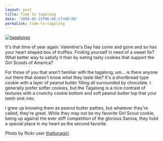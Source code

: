 ```yaml
---
layout: post
title: Time to tagalong
date: '2008-02-23T06:06:17+00:00'
permalink: time-to-tagalong
---
```

<a href="http://www.flickr.com/photos/thatlunagirl/2198295477/in/set-72157603609850335/"><img src="http://farm3.static.flickr.com/2342/2198295477_55db2519a4.jpg?v=0" alt="tagalongs" /></a>

It's that time of year again. Valentine's Day has come and gone and so has your heart shaped box of truffles. Finding yourself in need of a sweet fix? What better way to satisfy it than by eating tasty cookies that support the Girl Scouts of America?

For those of you that aren't familiar with the tagalong, um... is there anyone out there that doesn't know what they taste like? It's a shortbread type cookie with a layer of peanut butter filling all surrounded by chocolate. I generally prefer softer cookies, but the Tagalong is a nice contrast of textures with a crunchy cookie bottom and soft peanut butter top that your teeth sink into. 

I grew up knowing them as peanut butter patties, but whatever they're called, they're great. While they may not be my favorite Girl Scout cookie, being up against the ever stiff competition of the glorious Samoa, they hold a special place in my heart as the second favorite.

Photo by flickr user <a href="http://www.flickr.com/photos/thatlunagirl/">thatlunagirl</a>.
